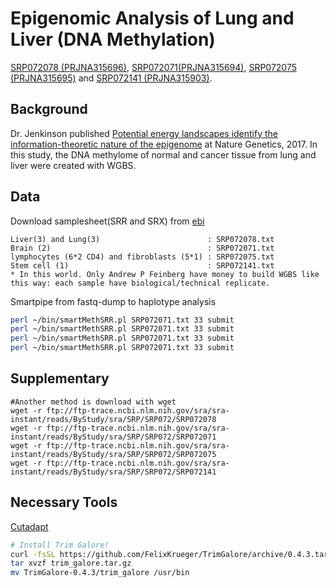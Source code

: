 # Epigenomic Analysis of Lung and Liver (DNA Methylation)

[SRP072078 (PRJNA315696)](http://www.ebi.ac.uk/ena/data/view/SRP072141&display=html), [SRP072071(PRJNA315694)](http://www.ebi.ac.uk/ena/data/view/SRP072071&display=html), [SRP072075 (PRJNA315695)](http://www.ebi.ac.uk/ena/data/view/SRP072075&display=html) and [SRP072141 (PRJNA315903)](http://www.ebi.ac.uk/ena/data/view/SRP072141&display=html). 

## Background
Dr. Jenkinson published [Potential energy landscapes identify the information-theoretic nature of the epigenome](http://www.nature.com/ng/journal/vaop/ncurrent/full/ng.3811.html) at Nature Genetics, 2017. In this study, the DNA methylome of normal and cancer tissue from lung and liver were created with WGBS. 

## Data
Download samplesheet(SRR and SRX) from [ebi](http://www.ebi.ac.uk/ena/data/view/SRP072078&display=html)

```
Liver(3) and Lung(3)                        : SRP072078.txt
Brain (2)                                   : SRP072071.txt
lymphocytes (6*2 CD4) and fibroblasts (5*1) : SRP072075.txt
Stem cell (1)                               : SRP072141.txt
* In this world. Only Andrew P Feinberg have money to build WGBS like this way: each sample have biological/technical replicate. 
```

Smartpipe from fastq-dump to haplotype analysis
```bash
perl ~/bin/smartMethSRR.pl SRP072071.txt 33 submit
perl ~/bin/smartMethSRR.pl SRP072071.txt 33 submit
perl ~/bin/smartMethSRR.pl SRP072071.txt 33 submit
perl ~/bin/smartMethSRR.pl SRP072071.txt 33 submit
```

## Supplementary
```
#Another method is download with wget
wget -r ftp://ftp-trace.ncbi.nlm.nih.gov/sra/sra-instant/reads/ByStudy/sra/SRP/SRP072/SRP072078
wget -r ftp://ftp-trace.ncbi.nlm.nih.gov/sra/sra-instant/reads/ByStudy/sra/SRP/SRP072/SRP072071
wget -r ftp://ftp-trace.ncbi.nlm.nih.gov/sra/sra-instant/reads/ByStudy/sra/SRP/SRP072/SRP072075
wget -r ftp://ftp-trace.ncbi.nlm.nih.gov/sra/sra-instant/reads/ByStudy/sra/SRP/SRP072/SRP072141
```

## Necessary Tools
[Cutadapt](https://github.com/marcelm/cutadapt)
```bash
# Install Trim Galore!
curl -fsSL https://github.com/FelixKrueger/TrimGalore/archive/0.4.3.tar.gz -o trim_galore.tar.gz
tar xvzf trim_galore.tar.gz
mv TrimGalore-0.4.3/trim_galore /usr/bin
```
